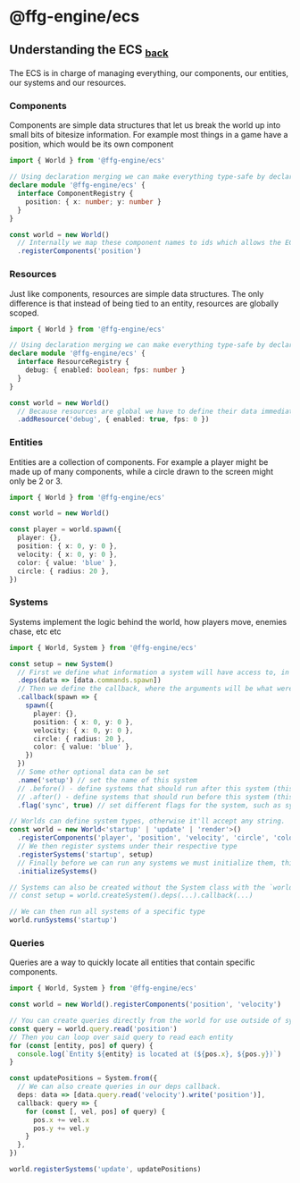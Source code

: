# @ffg-engine/ecs

## Understanding the ECS <sub>[back](../../README.md)</sub>

The ECS is in charge of managing everything, our components, our entities, our systems and our resources.

### Components

Components are simple data structures that let us break the world up into small bits of bitesize information. For example most things in a game have a position, which would be its own component

```ts
import { World } from '@ffg-engine/ecs'

// Using declaration merging we can make everything type-safe by declaring our component data structures.
declare module '@ffg-engine/ecs' {
  interface ComponentRegistry {
    position: { x: number; y: number }
  }
}

const world = new World()
  // Internally we map these component names to ids which allows the ECS system to optimize how entities and components are stored.
  .registerComponents('position')
```

### Resources

Just like components, resources are simple data structures. The only difference is that instead of being tied to an entity, resources are globally scoped.

```ts
import { World } from '@ffg-engine/ecs'

// Using declaration merging we can make everything type-safe by declaring our resource data structures.
declare module '@ffg-engine/ecs' {
  interface ResourceRegistry {
    debug: { enabled: boolean; fps: number }
  }
}

const world = new World()
  // Because resources are global we have to define their data immediately.
  .addResource('debug', { enabled: true, fps: 0 })
```

### Entities

Entities are a collection of components. For example a player might be made up of many components, while a circle drawn to the screen might only be 2 or 3.

```ts
import { World } from '@ffg-engine/ecs'

const world = new World()

const player = world.spawn({
  player: {},
  position: { x: 0, y: 0 },
  velocity: { x: 0, y: 0 },
  color: { value: 'blue' },
  circle: { radius: 20 },
})
```

### Systems

Systems implement the logic behind the world, how players move, enemies chase, etc etc

```ts
import { World, System } from '@ffg-engine/ecs'

const setup = new System()
  // First we define what information a system will have access to, in this case we expose the spawn command for spawning new entities.
  .deps(data => [data.commands.spawn])
  // Then we define the callback, where the arguments will be what were defined in `deps`
  .callback(spawn => {
    spawn({
      player: {},
      position: { x: 0, y: 0 },
      velocity: { x: 0, y: 0 },
      circle: { radius: 20 },
      color: { value: 'blue' },
    })
  })
  // Some other optional data can be set
  .name('setup') // set the name of this system
  // .before() - define systems that should run after this system (this can either be a direct reference to the system or the name of a system)
  // .after() - define systems that should run before this system (this can either be a direct reference to the system or the name of a system)
  .flag('sync', true) // set different flags for the system, such as sync.

// Worlds can define system types, otherwise it'll accept any string.
const world = new World<'startup' | 'update' | 'render'>()
  .registerComponents('player', 'position', 'velocity', 'circle', 'color')
  // We then register systems under their respective type
  .registerSystems('startup', setup)
  // Finally before we can run any systems we must initialize them, this determines system dependencies and ensures systems run in the correct order later on.
  .initializeSystems()

// Systems can also be created without the System class with the `world.createSystem()` method. They still have to be later registered.
// const setup = world.createSystem().deps(...).callback(...)

// We can then run all systems of a specific type
world.runSystems('startup')
```

### Queries

Queries are a way to quickly locate all entities that contain specific components.

```ts
import { World, System } from '@ffg-engine/ecs'

const world = new World().registerComponents('position', 'velocity')

// You can create queries directly from the world for use outside of systems.
const query = world.query.read('position')
// Then you can loop over said query to read each entity
for (const [entity, pos] of query) {
  console.log(`Entity ${entity} is located at (${pos.x}, ${pos.y})`)
}

const updatePositions = System.from({
  // We can also create queries in our deps callback.
  deps: data => [data.query.read('velocity').write('position')],
  callback: query => {
    for (const [, vel, pos] of query) {
      pos.x += vel.x
      pos.y += vel.y
    }
  },
})

world.registerSystems('update', updatePositions)
```
